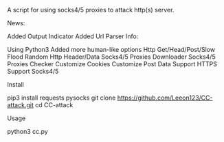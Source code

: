 A script for using socks4/5 proxies to attack http(s) server.

News:

 Added Output Indicator
 Added Url Parser
Info:

 Using Python3
 Added more human-like options
 Http Get/Head/Post/Slow Flood
 Random Http Header/Data
 Socks4/5 Proxies Downloader
 Socks4/5 Proxies Checker
 Customize Cookies
 Customize Post Data
 Support HTTPS
 Support Socks4/5
 
 Install
 
pip3 install requests pysocks
git clone https://github.com/Leeon123/CC-attack.git
cd CC-attack

Usage

python3 cc.py
